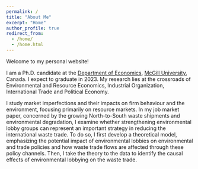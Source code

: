 ```yaml
---
permalink: /
title: "About Me"
excerpt: "Home"
author_profile: true
redirect_from: 
  - /home/
  - /home.html
---
```

<!-- Google tag (gtag.js) -->
<script async src="https://www.googletagmanager.com/gtag/js?id=G-JL2ZY530JC"></script>
<script>
  window.dataLayer = window.dataLayer || [];
  function gtag(){dataLayer.push(arguments);}
  gtag('js', new Date());

  gtag('config', 'G-JL2ZY530JC');
</script>

Welcome to my personal website!

I am a Ph.D. candidate at the [Department of Economics](https://www.mcgill.ca/economics/), [McGill University](https://www.mcgill.ca/), Canada. I expect to graduate in 2023. My research lies at the crossroads of Environmental and Resource Economics, Industrial Organization, International Trade and Political Economy. 

I study market imperfections and their impacts on firm behaviour and the environment, focusing primarily on resource markets. In my job market paper, concerned by the growing North-to-South waste shipments and environmental degradation, I examine whether strengthening environmental lobby groups can represent an important strategy in reducing the international waste trade. To do so, I first develop a theoretical model, emphasizing the potential impact of environmental lobbies on environmental and trade policies and how waste trade flows are affected through these policy channels. Then, I take the theory to the data to identify the causal effects of environmental lobbying on the waste trade.

